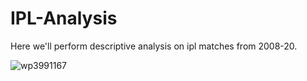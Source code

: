# IPL-Analysis
Here we'll perform descriptive analysis on ipl matches from 2008-20.

![wp3991167](https://user-images.githubusercontent.com/59565894/119025865-2e820900-b9c2-11eb-914a-a344b47aa605.jpg)
